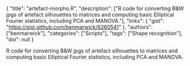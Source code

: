 {
  "title": "artefact-morpho.R",
  "description": ["R code for converting B&W jpgs of artefact silhouettes to matrices and computing basic Elliptical Fourier statistics, including PCA and MANOVA."],
  "links": {
    "gist": "https://gist.github.com/benmarwick/6260541"
  },
  "authors": ["benmarwick"],
  "categories": ["Scripts"],
  "tags": ["Shape recognition"],
  "doi": null
}

<!-- Generated by csv2md.R – do not edit by hand -->

R code for converting B&W jpgs of artefact silhouettes to matrices and computing basic Elliptical Fourier statistics, including PCA and MANOVA.